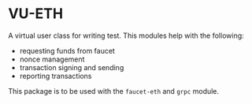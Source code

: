 # VU-ETH

A virtual user class for writing test. This modules help with the following:

- requesting funds from faucet
- nonce management
- transaction signing and sending
- reporting transactions

This package is to be used with the `faucet-eth` and `grpc` module.